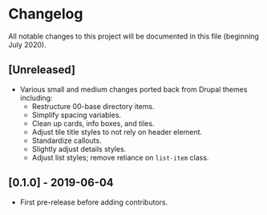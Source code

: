 # Changelog

All notable changes to this project will be documented in this file (beginning July 2020).

## [Unreleased]
- Various small and medium changes ported back from Drupal themes including: 
  - Restructure 00-base directory items.
  - Simplify spacing variables.
  - Clean up cards, info boxes, and tiles.
  - Adjust tile title styles to not rely on header element.
  - Standardize callouts.
  - Slightly adjust details styles.
  - Adjust list styles; remove reliance on `list-item` class.


## [0.1.0] - 2019-06-04

- First pre-release before adding contributors.
